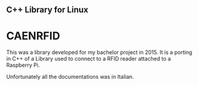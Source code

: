 ## C++ Library for Linux
# CAENRFID

This was a library developed for my bachelor project in 2015. It is a porting in C++ of a Library used to connect to a RFID reader attached to a Raspberry Pi. 

Unfortunately all the documentations was in Italian.
